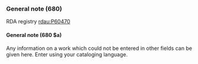 ### General note (680)
RDA registry [rdau:P60470](http://www.rdaregistry.info/Elements/u/#P60470)

#### General note (680 $a)
Any information on a work which could not be entered in other fields can be given here. Enter using your cataloging
language.
